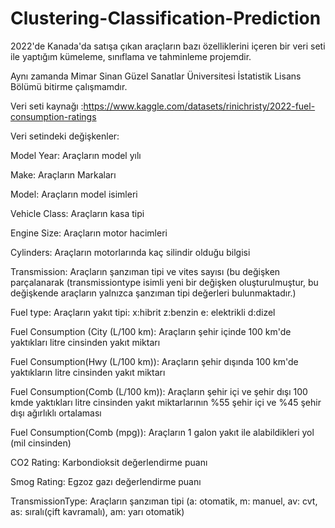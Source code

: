 # Clustering-Classification-Prediction
2022'de Kanada'da satışa çıkan araçların bazı özelliklerini içeren bir veri seti ile yaptığım kümeleme, sınıflama ve tahminleme projemdir.

Aynı zamanda Mimar Sinan Güzel Sanatlar Üniversitesi İstatistik Lisans Bölümü bitirme çalışmamdır.

Veri seti kaynağı :https://www.kaggle.com/datasets/rinichristy/2022-fuel-consumption-ratings

Veri setindeki değişkenler:

Model Year: Araçların model yılı

Make: Araçların Markaları

Model: Araçların model isimleri

Vehicle Class: Araçların kasa tipi

Engine Size: Araçların motor hacimleri

Cylinders: Araçların motorlarında kaç silindir olduğu bilgisi

Transmission: Araçların şanzıman tipi ve vites sayısı (bu değişken parçalanarak (transmissiontype isimli yeni bir değişken oluşturulmuştur, bu değişkende araçların yalnızca şanzıman tipi değerleri bulunmaktadır.)

Fuel type: Araçların yakıt tipi: x:hibrit z:benzin e: elektrikli d:dizel

Fuel Consumption (City (L/100 km): Araçların şehir içinde 100 km'de yaktıkları litre cinsinden yakıt miktarı

Fuel Consumption(Hwy (L/100 km)): Araçların şehir dışında 100 km'de yaktıkların litre cinsinden yakıt miktarı

Fuel Consumption(Comb (L/100 km)): Araçların şehir içi ve şehir dışı 100 kmde yaktıkları litre cinsinden yakıt miktarlarının %55 şehir içi ve %45 şehir dışı ağırlıklı 
ortalaması

Fuel Consumption(Comb (mpg)): Araçların 1 galon yakıt ile alabildikleri yol (mil cinsinden)

CO2 Rating: Karbondioksit değerlendirme puanı

Smog Rating: Egzoz gazı değerlendirme puanı

TransmissionType: Araçların şanzıman tipi 
(a: otomatik, m: manuel, av: cvt, as: sıralı(çift kavramalı), am: yarı otomatik)

